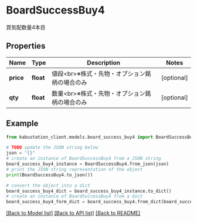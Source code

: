 # BoardSuccessBuy4

買気配数量4本目

## Properties

Name | Type | Description | Notes
------------ | ------------- | ------------- | -------------
**price** | **float** | 値段&lt;br&gt;※株式・先物・オプション銘柄の場合のみ | [optional] 
**qty** | **float** | 数量&lt;br&gt;※株式・先物・オプション銘柄の場合のみ | [optional] 

## Example

```python
from kabustation_client.models.board_success_buy4 import BoardSuccessBuy4

# TODO update the JSON string below
json = "{}"
# create an instance of BoardSuccessBuy4 from a JSON string
board_success_buy4_instance = BoardSuccessBuy4.from_json(json)
# print the JSON string representation of the object
print(BoardSuccessBuy4.to_json())

# convert the object into a dict
board_success_buy4_dict = board_success_buy4_instance.to_dict()
# create an instance of BoardSuccessBuy4 from a dict
board_success_buy4_form_dict = board_success_buy4.from_dict(board_success_buy4_dict)
```
[[Back to Model list]](../README.md#documentation-for-models) [[Back to API list]](../README.md#documentation-for-api-endpoints) [[Back to README]](../README.md)


